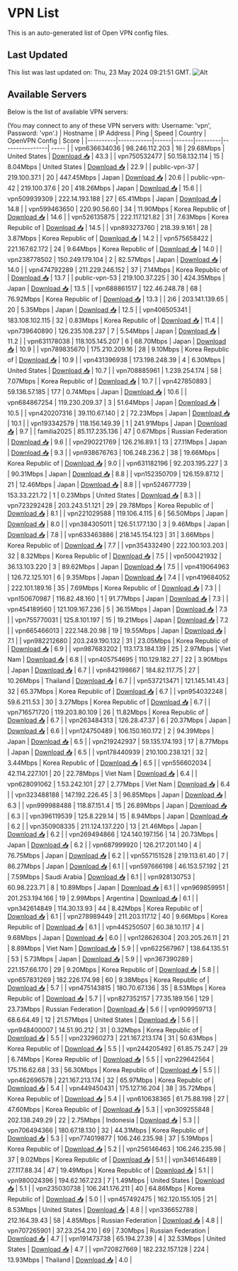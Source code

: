 # VPN List

This is an auto-generated list of Open VPN config files.

## Last Updated

This list was last updated on: Thu, 23 May 2024 09:21:51 GMT.
![Alt](https://repobeats.axiom.co/api/embed/186b98318ef1479477931607c1ad7d823f12451f.svg "Repobeats analytics image")

## Available Servers

Below is the list of available VPN servers:

(You may connect to any of these VPN servers with: Username: 'vpn', Password: 'vpn'.)
| Hostname | IP Address | Ping | Speed | Country | OpenVPN Config | Score |
|----------|------------|------|-------|---------|----------------| ----- |
| vpn636634036 | 98.246.112.203 | 16 | 29.68Mbps | United States | [Download 📥](./configs/server_0_US.ovpn) | 43.3 |
| vpn750532477 | 50.158.132.114 | 15 | 8.04Mbps | United States | [Download 📥](./configs/server_1_US.ovpn) | 22.9 |
| public-vpn-37 | 219.100.37.1 | 20 | 447.45Mbps | Japan | [Download 📥](./configs/server_2_JP.ovpn) | 20.6 |
| public-vpn-42 | 219.100.37.6 | 20 | 418.26Mbps | Japan | [Download 📥](./configs/server_3_JP.ovpn) | 15.6 |
| vpn509939309 | 222.14.193.188 | 27 | 65.41Mbps | Japan | [Download 📥](./configs/server_4_JP.ovpn) | 14.8 |
| vpn599463650 | 220.90.56.60 | 34 | 11.90Mbps | Korea Republic of | [Download 📥](./configs/server_5_KR.ovpn) | 14.6 |
| vpn526135875 | 222.117.121.82 | 31 | 7.63Mbps | Korea Republic of | [Download 📥](./configs/server_6_KR.ovpn) | 14.5 |
| vpn893273760 | 218.39.9.161 | 28 | 3.87Mbps | Korea Republic of | [Download 📥](./configs/server_7_KR.ovpn) | 14.2 |
| vpn575658422 | 221.167.62.172 | 24 | 9.64Mbps | Korea Republic of | [Download 📥](./configs/server_8_KR.ovpn) | 14.0 |
| vpn238778502 | 150.249.179.104 | 2 | 82.57Mbps | Japan | [Download 📥](./configs/server_9_JP.ovpn) | 14.0 |
| vpn474792289 | 211.229.246.152 | 37 | 7.14Mbps | Korea Republic of | [Download 📥](./configs/server_10_KR.ovpn) | 13.7 |
| public-vpn-53 | 219.100.37.225 | 30 | 424.35Mbps | Japan | [Download 📥](./configs/server_11_JP.ovpn) | 13.5 |
| vpn688861517 | 122.46.248.78 | 68 | 76.92Mbps | Korea Republic of | [Download 📥](./configs/server_12_KR.ovpn) | 13.3 |
| 2i6 | 203.141.139.65 | 20 | 5.35Mbps | Japan | [Download 📥](./configs/server_13_JP.ovpn) | 12.5 |
| vpn406505341 | 183.108.102.115 | 32 | 0.83Mbps | Korea Republic of | [Download 📥](./configs/server_14_KR.ovpn) | 11.4 |
| vpn739640890 | 126.235.108.237 | 7 | 5.54Mbps | Japan | [Download 📥](./configs/server_15_JP.ovpn) | 11.2 |
| vpn631178038 | 118.105.145.207 | 6 | 68.70Mbps | Japan | [Download 📥](./configs/server_16_JP.ovpn) | 10.9 |
| vpn789835670 | 175.210.209.16 | 28 | 9.10Mbps | Korea Republic of | [Download 📥](./configs/server_17_KR.ovpn) | 10.9 |
| vpn431396938 | 173.198.248.39 | 4 | 6.30Mbps | United States | [Download 📥](./configs/server_18_US.ovpn) | 10.7 |
| vpn708885961 | 1.239.254.174 | 58 | 7.07Mbps | Korea Republic of | [Download 📥](./configs/server_19_KR.ovpn) | 10.7 |
| vpn427850893 | 59.136.57.185 | 177 | 0.74Mbps | Japan | [Download 📥](./configs/server_20_JP.ovpn) | 10.6 |
| vpn684867254 | 119.230.209.37 | 3 | 51.64Mbps | Japan | [Download 📥](./configs/server_21_JP.ovpn) | 10.5 |
| vpn420207316 | 39.110.67.140 | 2 | 72.23Mbps | Japan | [Download 📥](./configs/server_22_JP.ovpn) | 10.1 |
| vpn193342579 | 118.156.149.39 | 1 | 241.91Mbps | Japan | [Download 📥](./configs/server_23_JP.ovpn) | 9.7 |
| familia2025 | 85.117.235.136 | 47 | 0.67Mbps | Russian Federation | [Download 📥](./configs/server_24_RU.ovpn) | 9.6 |
| vpn290221769 | 126.216.89.1 | 13 | 27.11Mbps | Japan | [Download 📥](./configs/server_25_JP.ovpn) | 9.3 |
| vpn938676763 | 106.248.236.2 | 38 | 19.66Mbps | Korea Republic of | [Download 📥](./configs/server_26_KR.ovpn) | 9.0 |
| vpn631182196 | 92.203.195.227 | 3 | 90.31Mbps | Japan | [Download 📥](./configs/server_27_JP.ovpn) | 8.8 |
| vpn152350709 | 126.159.87.12 | 21 | 12.46Mbps | Japan | [Download 📥](./configs/server_28_JP.ovpn) | 8.8 |
| vpn524677739 | 153.33.221.72 | 1 | 0.23Mbps | United States | [Download 📥](./configs/server_29_US.ovpn) | 8.3 |
| vpn723292428 | 203.243.51.121 | 29 | 29.78Mbps | Korea Republic of | [Download 📥](./configs/server_30_KR.ovpn) | 8.1 |
| vpn221029588 | 119.106.4.115 | 6 | 56.50Mbps | Japan | [Download 📥](./configs/server_31_JP.ovpn) | 8.0 |
| vpn384305011 | 126.51.177.130 | 3 | 9.46Mbps | Japan | [Download 📥](./configs/server_32_JP.ovpn) | 7.8 |
| vpn633463886 | 218.145.154.123 | 31 | 3.66Mbps | Korea Republic of | [Download 📥](./configs/server_33_KR.ovpn) | 7.7 |
| vpn354332490 | 222.100.103.203 | 32 | 8.32Mbps | Korea Republic of | [Download 📥](./configs/server_34_KR.ovpn) | 7.5 |
| vpn500421932 | 36.13.103.220 | 3 | 89.62Mbps | Japan | [Download 📥](./configs/server_35_JP.ovpn) | 7.5 |
| vpn419064963 | 126.72.125.101 | 6 | 9.35Mbps | Japan | [Download 📥](./configs/server_36_JP.ovpn) | 7.4 |
| vpn419684052 | 222.101.189.16 | 35 | 7.69Mbps | Korea Republic of | [Download 📥](./configs/server_37_KR.ovpn) | 7.3 |
| vpn150670987 | 116.82.48.160 | 1 | 91.77Mbps | Japan | [Download 📥](./configs/server_38_JP.ovpn) | 7.3 |
| vpn454189560 | 121.109.167.236 | 5 | 36.15Mbps | Japan | [Download 📥](./configs/server_39_JP.ovpn) | 7.3 |
| vpn755770031 | 125.8.101.197 | 15 | 19.21Mbps | Japan | [Download 📥](./configs/server_40_JP.ovpn) | 7.2 |
| vpn665466013 | 222.148.20.98 | 19 | 19.55Mbps | Japan | [Download 📥](./configs/server_41_JP.ovpn) | 7.1 |
| vpn982212680 | 203.249.190.132 | 31 | 23.05Mbps | Korea Republic of | [Download 📥](./configs/server_42_KR.ovpn) | 6.9 |
| vpn987683202 | 113.173.184.139 | 25 | 2.97Mbps | Viet Nam | [Download 📥](./configs/server_43_VN.ovpn) | 6.8 |
| vpn405754695 | 110.129.182.27 | 22 | 3.90Mbps | Japan | [Download 📥](./configs/server_44_JP.ovpn) | 6.7 |
| vpn842198667 | 184.82.117.75 | 27 | 10.26Mbps | Thailand | [Download 📥](./configs/server_45_TH.ovpn) | 6.7 |
| vpn537213471 | 121.145.141.43 | 32 | 65.37Mbps | Korea Republic of | [Download 📥](./configs/server_46_KR.ovpn) | 6.7 |
| vpn954032248 | 59.6.211.53 | 30 | 3.27Mbps | Korea Republic of | [Download 📥](./configs/server_47_KR.ovpn) | 6.7 |
| vpn716571720 | 119.203.80.109 | 26 | 11.82Mbps | Korea Republic of | [Download 📥](./configs/server_48_KR.ovpn) | 6.7 |
| vpn263484313 | 126.28.47.37 | 6 | 20.37Mbps | Japan | [Download 📥](./configs/server_49_JP.ovpn) | 6.6 |
| vpn124750489 | 106.150.160.172 | 2 | 94.39Mbps | Japan | [Download 📥](./configs/server_50_JP.ovpn) | 6.5 |
| vpn219242937 | 59.135.174.193 | 17 | 8.77Mbps | Japan | [Download 📥](./configs/server_51_JP.ovpn) | 6.5 |
| vpn178440939 | 210.100.238.121 | 32 | 3.44Mbps | Korea Republic of | [Download 📥](./configs/server_52_KR.ovpn) | 6.5 |
| vpn556602034 | 42.114.227.101 | 20 | 22.78Mbps | Viet Nam | [Download 📥](./configs/server_53_VN.ovpn) | 6.4 |
| vpn628091062 | 1.53.242.101 | 27 | 2.77Mbps | Viet Nam | [Download 📥](./configs/server_54_VN.ovpn) | 6.4 |
| vpn323488188 | 147.192.226.45 | 3 | 96.85Mbps | Japan | [Download 📥](./configs/server_55_JP.ovpn) | 6.3 |
| vpn999988488 | 118.87.151.4 | 15 | 26.89Mbps | Japan | [Download 📥](./configs/server_56_JP.ovpn) | 6.3 |
| vpn396119539 | 125.8.229.14 | 15 | 8.94Mbps | Japan | [Download 📥](./configs/server_57_JP.ovpn) | 6.2 |
| vpn350908335 | 211.124.137.220 | 13 | 21.46Mbps | Japan | [Download 📥](./configs/server_58_JP.ovpn) | 6.2 |
| vpn269494866 | 124.140.197.156 | 14 | 20.73Mbps | Japan | [Download 📥](./configs/server_59_JP.ovpn) | 6.2 |
| vpn687999920 | 126.217.201.140 | 4 | 76.75Mbps | Japan | [Download 📥](./configs/server_60_JP.ovpn) | 6.2 |
| vpn557151528 | 219.113.61.40 | 7 | 86.27Mbps | Japan | [Download 📥](./configs/server_61_JP.ovpn) | 6.1 |
| vpn597666198 | 46.153.57.192 | 21 | 7.59Mbps | Saudi Arabia | [Download 📥](./configs/server_62_SA.ovpn) | 6.1 |
| vpn928130753 | 60.98.223.71 | 8 | 10.89Mbps | Japan | [Download 📥](./configs/server_63_JP.ovpn) | 6.1 |
| vpn969859951 | 201.253.194.166 | 19 | 2.99Mbps | Argentina | [Download 📥](./configs/server_64_AR.ovpn) | 6.1 |
| vpn342614849 | 114.30.13.93 | 44 | 8.42Mbps | Korea Republic of | [Download 📥](./configs/server_65_KR.ovpn) | 6.1 |
| vpn278989449 | 211.203.117.12 | 40 | 9.66Mbps | Korea Republic of | [Download 📥](./configs/server_66_KR.ovpn) | 6.1 |
| vpn445250507 | 60.38.10.117 | 4 | 9.68Mbps | Japan | [Download 📥](./configs/server_67_JP.ovpn) | 6.0 |
| vpn128626304 | 203.205.26.11 | 21 | 8.89Mbps | Viet Nam | [Download 📥](./configs/server_68_VN.ovpn) | 5.9 |
| vpn622567967 | 138.64.135.51 | 53 | 5.73Mbps | Japan | [Download 📥](./configs/server_69_JP.ovpn) | 5.9 |
| vpn367390289 | 221.157.66.170 | 29 | 9.20Mbps | Korea Republic of | [Download 📥](./configs/server_70_KR.ovpn) | 5.8 |
| vpn657831269 | 182.226.174.98 | 60 | 9.38Mbps | Korea Republic of | [Download 📥](./configs/server_71_KR.ovpn) | 5.7 |
| vpn475143815 | 180.70.67.136 | 35 | 8.53Mbps | Korea Republic of | [Download 📥](./configs/server_72_KR.ovpn) | 5.7 |
| vpn827352157 | 77.35.189.156 | 129 | 23.73Mbps | Russian Federation | [Download 📥](./configs/server_73_RU.ovpn) | 5.6 |
| vpn909959713 | 68.6.64.49 | 12 | 21.57Mbps | United States | [Download 📥](./configs/server_74_US.ovpn) | 5.6 |
| vpn948400007 | 14.51.90.212 | 31 | 0.32Mbps | Korea Republic of | [Download 📥](./configs/server_75_KR.ovpn) | 5.5 |
| vpn232960273 | 221.167.213.174 | 31 | 50.63Mbps | Korea Republic of | [Download 📥](./configs/server_76_KR.ovpn) | 5.5 |
| vpn244205492 | 61.85.75.247 | 29 | 6.74Mbps | Korea Republic of | [Download 📥](./configs/server_77_KR.ovpn) | 5.5 |
| vpn229642564 | 175.116.62.68 | 33 | 56.30Mbps | Korea Republic of | [Download 📥](./configs/server_78_KR.ovpn) | 5.5 |
| vpn462696578 | 221.167.213.174 | 32 | 65.97Mbps | Korea Republic of | [Download 📥](./configs/server_79_KR.ovpn) | 5.4 |
| vpn449450431 | 175.127.16.204 | 38 | 35.72Mbps | Korea Republic of | [Download 📥](./configs/server_80_KR.ovpn) | 5.4 |
| vpn610638365 | 61.75.88.198 | 27 | 47.60Mbps | Korea Republic of | [Download 📥](./configs/server_81_KR.ovpn) | 5.3 |
| vpn309255848 | 202.138.249.29 | 22 | 2.75Mbps | Indonesia | [Download 📥](./configs/server_82_ID.ovpn) | 5.3 |
| vpn706494366 | 180.67.18.130 | 32 | 44.31Mbps | Korea Republic of | [Download 📥](./configs/server_83_KR.ovpn) | 5.3 |
| vpn774019877 | 106.246.235.98 | 37 | 5.19Mbps | Korea Republic of | [Download 📥](./configs/server_84_KR.ovpn) | 5.2 |
| vpn256146463 | 106.246.235.98 | 37 | 9.02Mbps | Korea Republic of | [Download 📥](./configs/server_85_KR.ovpn) | 5.1 |
| vpn346146489 | 27.117.88.34 | 47 | 19.49Mbps | Korea Republic of | [Download 📥](./configs/server_86_KR.ovpn) | 5.1 |
| vpn980024396 | 194.62.167.223 | 7 | 1.49Mbps | United States | [Download 📥](./configs/server_87_US.ovpn) | 5.1 |
| vpn235030738 | 106.241.176.211 | 40 | 64.86Mbps | Korea Republic of | [Download 📥](./configs/server_88_KR.ovpn) | 5.0 |
| vpn457492475 | 162.120.155.105 | 21 | 8.53Mbps | United States | [Download 📥](./configs/server_89_US.ovpn) | 4.8 |
| vpn336652788 | 212.164.39.43 | 58 | 4.85Mbps | Russian Federation | [Download 📥](./configs/server_90_RU.ovpn) | 4.8 |
| vpn707265901 | 37.23.254.210 | 69 | 7.30Mbps | Russian Federation | [Download 📥](./configs/server_91_RU.ovpn) | 4.7 |
| vpn191473738 | 65.194.27.39 | 4 | 32.53Mbps | United States | [Download 📥](./configs/server_92_US.ovpn) | 4.7 |
| vpn720827669 | 182.232.157.128 | 224 | 13.93Mbps | Thailand | [Download 📥](./configs/server_93_TH.ovpn) | 4.0 |

